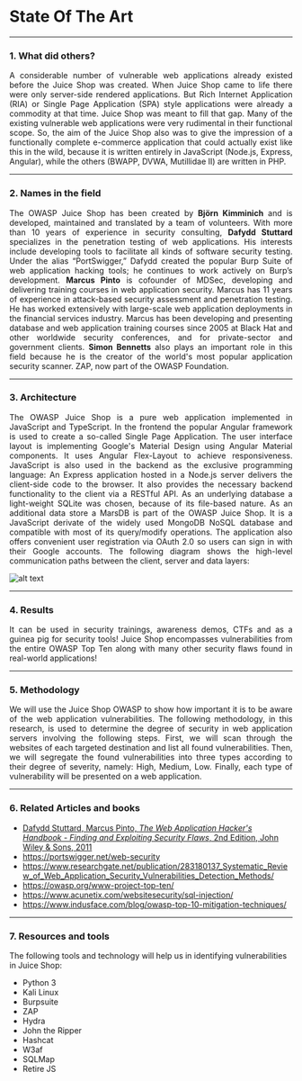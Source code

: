 # State Of The Art
***
### 1. What did others?

<p align="justify">
A considerable number of vulnerable web applications already existed before the Juice Shop was created. When Juice Shop came to life there were only server-side rendered applications. But Rich Internet Application (RIA) or Single Page Application (SPA) style applications were already a commodity at that time. Juice Shop was meant to fill that gap. Many of the existing vulnerable web applications were very rudimental in their functional scope. So, the aim of the Juice Shop also was to give the impression of a functionally complete e-commerce application that could actually exist like this in the wild, because it is
written entirely in JavaScript (Node.js, Express, Angular), while the others (BWAPP, DVWA, Mutillidae II) are written in PHP.
</p>

***
### 2. Names in the field

<p align="justify">
The OWASP Juice Shop has been created by <b>Björn Kimminich</b> and is developed, maintained and translated by a team of volunteers. With more than 10 years of experience in security consulting, <b>Dafydd Stuttard</b> specializes in the penetration testing of web applications. His interests include developing tools to facilitate all kinds of software security testing. Under the alias “PortSwigger,” Dafydd created the popular Burp Suite of web application hacking tools; he continues to work actively on Burp’s development. <b>Marcus Pinto</b> is cofounder of MDSec, developing and delivering training courses in web application security. Marcus has 11 years of experience in attack-based security assessment and penetration testing. He has worked extensively with large-scale web application deployments in the financial services industry. Marcus has been developing and presenting database and web application training courses since 2005 at Black Hat and other worldwide security conferences, and for private-sector and government clients. <b>Simon Bennetts</b> also plays an important role in this field because he is the creator of the world's most popular application security scanner. ZAP, now part of the OWASP Foundation.
</p>

***
### 3. Architecture

<p align="justify">
The OWASP Juice Shop is a pure web application implemented in JavaScript and TypeScript. In the frontend the popular Angular framework is used to create a so-called Single Page Application. The user interface layout is implementing Google's Material Design using Angular Material components. It uses Angular Flex-Layout to achieve responsiveness. JavaScript is also used in the backend as the exclusive  programming language: An Express application hosted in a Node.js server delivers the client-side code to the browser. It also provides the necessary backend functionality to the client via a RESTful API. As an underlying database a light-weight SQLite was chosen, because of its file-based nature. As an additional data store a MarsDB is part of the OWASP Juice Shop. It is a JavaScript derivate of the widely used MongoDB NoSQL database and compatible with most of its query/modify operations. The application also offers convenient user registration via OAuth 2.0 so users can sign in with their Google accounts. The following diagram shows the high-level communication paths between the client, server and data layers:
</p>

![alt text](https://pwning.owasp-juice.shop/introduction/img/architecture-diagram.png)

***
### 4. Results

<p align="justify">
It can be used in security trainings, awareness demos, CTFs and as a guinea pig for security tools! Juice Shop encompasses vulnerabilities from the entire OWASP Top Ten along with many other security flaws found in real-world applications!
</p>

***
### 5. Methodology

<p align="justify">
We will use the Juice Shop OWASP to show how important it is to be aware of the web application vulnerabilities. The following methodology, in this research, is used to determine the degree of security in web application servers involving the following steps. First, we will scan through the websites of each targeted destination and list all found vulnerabilities. Then, we will segregate the found vulnerabilities into three types according to their degree of severity, namely: High, Medium, Low. Finally, each type of vulnerability will be presented on a web application.
</p>

***
### 6. Related Articles and books

- [Dafydd Stuttard, Marcus Pinto, *The Web Application Hacker's Handbook - Finding and Exploiting Security Flaws*, 2nd Edition, John Wiley & Sons, 2011](http://index-of.es/EBooks/11_TheWeb%20Application%20Hackers%20Handbook.pdf)
- <https://portswigger.net/web-security>
- <https://www.researchgate.net/publication/283180137_Systematic_Review_of_Web_Application_Security_Vulnerabilities_Detection_Methods/>
- <https://owasp.org/www-project-top-ten/>
- <https://www.acunetix.com/websitesecurity/sql-injection/>
- <https://www.indusface.com/blog/owasp-top-10-mitigation-techniques/>

***
### 7. Resources and tools

The following tools and technology will help us in identifying vulnerabilities in Juice Shop:
- Python 3
- Kali Linux
- Burpsuite
- ZAP
- Hydra
- John the Ripper
- Hashcat
- W3af
- SQLMap
- Retire JS
